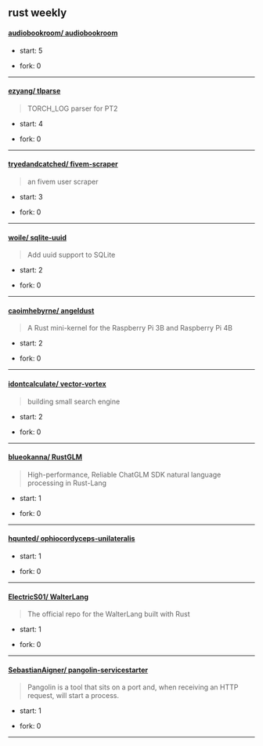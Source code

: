 ## rust weekly

#### [audiobookroom/ audiobookroom](https://github.com/audiobookroom/audiobookroom)
>  
+ start: 5
+ fork: 0
---
#### [ezyang/ tlparse](https://github.com/ezyang/tlparse)
>  TORCH_LOG parser for PT2
+ start: 4
+ fork: 0
---
#### [tryedandcatched/ fivem-scraper](https://github.com/tryedandcatched/fivem-scraper)
>  an fivem user scraper
+ start: 3
+ fork: 0
---
#### [woile/ sqlite-uuid](https://github.com/woile/sqlite-uuid)
>  Add uuid support to SQLite
+ start: 2
+ fork: 0
---
#### [caoimhebyrne/ angeldust](https://github.com/caoimhebyrne/angeldust)
>  A Rust mini-kernel for the Raspberry Pi 3B and Raspberry Pi 4B
+ start: 2
+ fork: 0
---
#### [idontcalculate/ vector-vortex](https://github.com/idontcalculate/vector-vortex)
>  building small search engine
+ start: 2
+ fork: 0
---
#### [blueokanna/ RustGLM](https://github.com/blueokanna/RustGLM)
>  High-performance, Reliable ChatGLM SDK natural language processing in Rust-Lang
+ start: 1
+ fork: 0
---
#### [hqunted/ ophiocordyceps-unilateralis](https://github.com/hqunted/ophiocordyceps-unilateralis)
>  
+ start: 1
+ fork: 0
---
#### [ElectricS01/ WalterLang](https://github.com/ElectricS01/WalterLang)
>  The official repo for the WalterLang built with Rust
+ start: 1
+ fork: 0
---
#### [SebastianAigner/ pangolin-servicestarter](https://github.com/SebastianAigner/pangolin-servicestarter)
>  Pangolin is a tool that sits on a port and, when receiving an HTTP request, will start a process.
+ start: 1
+ fork: 0
---